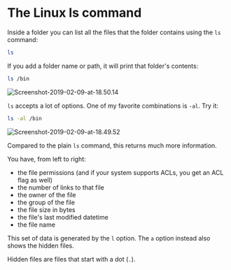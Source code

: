 # The Linux ls command

Inside a folder you can list all the files that the folder contains using the `ls` command:

```bash
ls
```

If you add a folder name or path, it will print that folder's contents:

```bash
ls /bin
```

![Screenshot-2019-02-09-at-18.50.14](https://www.freecodecamp.org/news/content/images/2020/10/Screenshot-2019-02-09-at-18.50.14.png)

`ls` accepts a lot of options. One of my favorite combinations is `-al`. Try it:

```bash
ls -al /bin
```

![Screenshot-2019-02-09-at-18.49.52](https://www.freecodecamp.org/news/content/images/2020/10/Screenshot-2019-02-09-at-18.49.52.png)

Compared to the plain `ls` command, this returns much more information.

You have, from left to right:

* the file permissions (and if your system supports ACLs, you get an ACL flag as well)
* the number of links to that file
* the owner of the file
* the group of the file
* the file size in bytes
* the file's last modified datetime
* the file name

This set of data is generated by the `l` option. The `a` option instead also shows the hidden files.

Hidden files are files that start with a dot (`.`).
